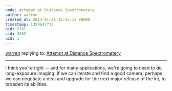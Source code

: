 ```yaml
---
node: Attempt at Distance Spectrometery
author: warren
created_at: 2013-01-31 15:55:13 +0000
timestamp: 1359647713
nid: 5741
cid: 3262
uid: 1
---
```




[warren](../profile/warren) replying to: [Attempt at Distance Spectrometery](../notes/jetson/1-27-2013/attempt-distance-spectrometery)

----
I think you're right -- and for many applications, we're going to need to do long-exposure imaging. If we can iterate and find a good camera, perhaps we can negotiate a deal and upgrade for the next major release of the kit, to broaden its abilities.